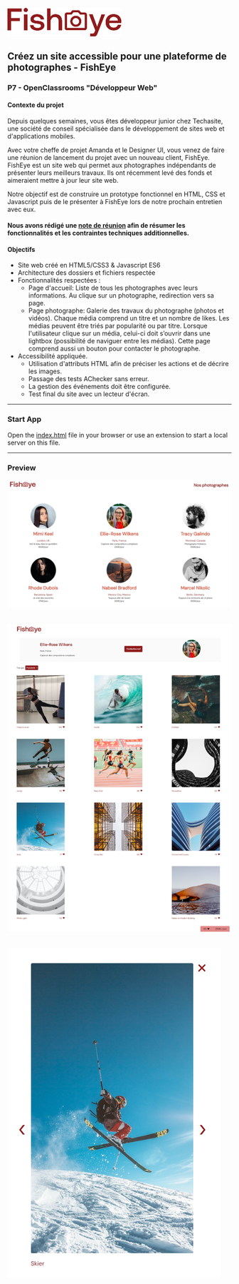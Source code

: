 ![FishEye Icon](/assets/images/logo-small.png)

## Créez un site accessible pour une plateforme de photographes - FishEye
### P7 - OpenClassrooms "Développeur Web"

#### Contexte du projet

Depuis quelques semaines, vous êtes développeur junior chez Techasite, une société de conseil spécialisée dans le développement de sites web et d'applications mobiles.

Avec votre cheffe de projet Amanda et le Designer UI, vous venez de faire une réunion de lancement du projet avec un nouveau client, FishEye. FishEye est un site web qui permet aux photographes indépendants de présenter leurs meilleurs travaux. Ils ont récemment levé des fonds et aimeraient mettre à jour leur site web. 

Notre objectif est de construire un prototype fonctionnel en HTML, CSS et Javascript puis de le présenter à FishEye lors de notre prochain entretien avec eux.

#### Nous avons rédigé une [note de réunion](./assets/Notes%20de%20reunion%20-%20FishEye.pdf) afin de résumer les fonctionnalités et les contraintes techniques additionnelles.

#### Objectifs
- Site web créé en HTML5/CSS3 & Javascript ES6
- Architecture des dossiers et fichiers respectée
- Fonctionnalités respectées :
  - Page d'accueil: Liste de tous les photographes avec leurs informations. Au clique sur un photographe, redirection vers sa page.
  - Page photographe: Galerie des travaux du photographe (photos et vidéos). Chaque média comprend un titre et un nombre de likes. Les médias peuvent être triés par popularité ou par titre. Lorsque l'utilisateur clique sur un média, celui-ci doit s’ouvrir dans une lightbox (possibilité de naviguer entre les médias). Cette page comprend aussi un bouton pour contacter le photographe.
- Accessibilité appliquée. 
  - Utilisation d'attributs HTML afin de préciser les actions et de décrire les images. 
  - Passage des tests AChecker sans erreur. 
  - La gestion des événements doit être configurée. 
  - Test final du site avec un lecteur d'écran.

---

### Start App

Open the [index.html](/index.html) file in your browser or use an extension to start a local server on this file.

---

### Preview

![FishEye page d'accueil](/assets/images/FishEye%20P6%20OCR%20DCL.png)
<br/>
<br/>
<br/>
![FishEye page photographe](/assets/images/FishEye%202%20P6%20OCR%20DCL.png)
<br/>
<br/>
<br/>
![FishEye média page photographe](/assets/images/FishEye%203%20P6%20OCR%20DCL.png)